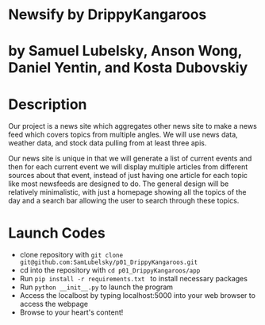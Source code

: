 # Newsify by DrippyKangaroos
# by Samuel Lubelsky, Anson Wong, Daniel Yentin, and Kosta Dubovskiy
# Description
Our project is a news site which aggregates other news site to make a news feed which covers topics from multiple angles.  We will use news data, weather data, and stock data pulling from at least three apis. 

Our news site is unique in that we will generate a list of current events and then for each current event we will display multiple articles from different sources about that event, instead of just having one article for each topic like most newsfeeds are designed to do.  The general design will be relatively minimalistic, with just a homepage showing all the topics of the day and a search bar allowing the user to search through these topics.  

# Launch Codes
* clone repository with ```git clone git@github.com:SamLubelsky/p01_DrippyKangaroos.git```
* cd into the repository with ```cd p01_DrippyKangaroos/app```
* Run  ```pip install -r requirements.txt ``` to install necessary packages
* Run ```python __init__.py``` to launch the program
* Access the localbost by typing localhost:5000 into your web browser to access the webpage
* Browse to your heart's content!
